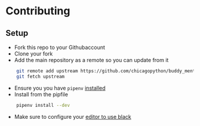 # Contributing

## Setup

- Fork this repo to your Githubaccount
- Clone your fork
- Add the main repository as a remote so you can update from it
```bash
    git remote add upstream https://github.com/chicagopython/buddy_mentorship
    git fetch upstream
```
- Ensure you you have `pipenv` [installed](https://pipenv.kennethreitz.org/en/latest/#install-pipenv-today)
- Install from the pipfile
```bash
    pipenv install --dev
```
- Make sure to configure your [editor to use black](https://github.com/psf/black#editor-integration)
